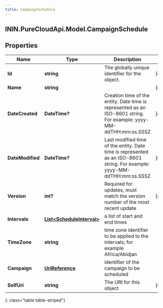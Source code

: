 ```yaml
---
title: CampaignSchedule
---
```

## ININ.PureCloudApi.Model.CampaignSchedule

## Properties

|Name | Type | Description | Notes|
|------------ | ------------- | ------------- | -------------|
| **Id** | **string** | The globally unique identifier for the object. | [optional] |
| **Name** | **string** |  | [optional] |
| **DateCreated** | **DateTime?** | Creation time of the entity. Date time is represented as an ISO-8601 string. For example: yyyy-MM-ddTHH:mm:ss.SSSZ | [optional] |
| **DateModified** | **DateTime?** | Last modified time of the entity. Date time is represented as an ISO-8601 string. For example: yyyy-MM-ddTHH:mm:ss.SSSZ | [optional] |
| **Version** | **int?** | Required for updates, must match the version number of the most recent update | [optional] |
| **Intervals** | [**List&lt;ScheduleInterval&gt;**](ScheduleInterval.html) | a list of start and end times | |
| **TimeZone** | **string** | time zone identifier to be applied to the intervals; for example Africa/Abidjan | |
| **Campaign** | [**UriReference**](UriReference.html) | identifier of the campaign to be scheduled | |
| **SelfUri** | **string** | The URI for this object | [optional] |
{: class="table table-striped"}


